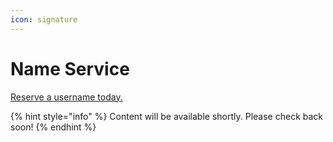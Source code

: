 ```yaml
---
icon: signature
---
```


# Name Service

[Reserve a username today.](https://www.mysocial.com/identity)

{% hint style="info" %}
Content will be available shortly. Please check back soon!
{% endhint %}
